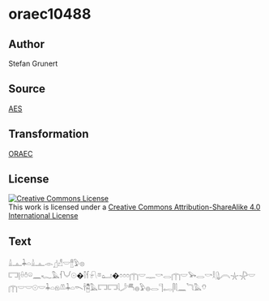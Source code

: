 # oraec10488

## Author

Stefan Grunert

## Source

[AES](https://github.com/simondschweitzer/aes)

## Transformation

[ORAEC](https://oraec.github.io/)

## License

<a rel="license" href="http://creativecommons.org/licenses/by-sa/4.0/"><img alt="Creative Commons License" style="border-width:0" src="https://i.creativecommons.org/l/by-sa/4.0/88x31.png" /></a><br />This work is licensed under a <a rel="license" href="http://creativecommons.org/licenses/by-sa/4.0/">Creative Commons Attribution-ShareAlike 4.0 International License</a>

## Text

𓏙𓊵𓇓𓏏𓏙𓊵𓁹𓊨𓀭𓎟𓊽𓅱𓊖<br>
𓉐𓊤𓏐𓏊𓏖𓈖𓆑𓅓𓆳𓄋𓇳�𓌐𓆳𓍯𓎼𓂠�𓏌𓏌𓏌𓉲𓎟𓊃𓎡𓂋𓉲𓎟𓅨𓂋𓎡𓎛𓊮𓇹𓇼𓇻𓎟𓉲𓎟𓎟𓇳𓎟𓇓𓏏𓁶𓌨𓇓𓏏𓌎𓌂𓉥𓅓𓉐𓉐𓇋𓌳𓄪𓐍𓅱𓐍𓂋𓊹𓉻𓋴𓇛𓈖𓆓𓅓𓄣<br>
